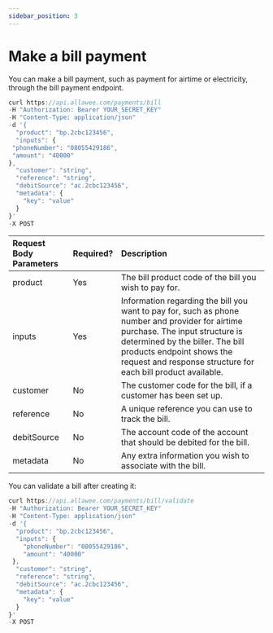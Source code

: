 ```yaml
---
sidebar_position: 3
---
```


# Make a bill payment

You can make a bill payment, such as payment for airtime or electricity, through the bill payment endpoint.

```js title="Sample Request"
curl https://api.allawee.com/payments/bill
-H "Authorization: Bearer YOUR_SECRET_KEY"
-H "Content-Type: application/json"
-d '{
  "product": "bp.2cbc123456",
  "inputs": {
 "phoneNumber": "08055429186",
 "amount": "40000"
},
  "customer": "string",
  "reference": "string",
  "debitSource": "ac.2cbc123456",
  "metadata": {
    "key": "value"
  }
}'
-X POST
```

| Request Body Parameters | Required? | Description |
| :---- | :---- | :---- |
| product | Yes | The bill product code of the bill you wish to pay for. |
| inputs | Yes | Information regarding the bill you want to pay for, such as phone number and provider for airtime purchase. The input structure is determined by the biller. The bill products endpoint shows the request and response structure for each bill product available. |
| customer | No | The customer code for the bill, if a customer has been set up. |
| reference | No | A unique reference you can use to track the bill. |
| debitSource | No | The account code of the account that should be debited for the bill. |
| metadata | No | Any extra information you wish to associate with the bill. |

You can validate a bill after creating it:

```js title="Sample Request"
curl https://api.allawee.com/payments/bill/validate
-H "Authorization: Bearer YOUR_SECRET_KEY"
-H "Content-Type: application/json"
-d '{
  "product": "bp.2cbc123456",
  "inputs": {
    "phoneNumber": "08055429186",
    "amount": "40000"
 },
  "customer": "string",
  "reference": "string",
  "debitSource": "ac.2cbc123456",
  "metadata": {
    "key": "value"
  }
}'
-X POST
```
